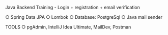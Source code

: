Java Backend Training - Login + registration + email verification

○ Spring Data JPA
○ Lombok
○ Database: PostgreSql
○ Java mail sender

TOOLS
○ pgAdmin, IntelliJ Idea Ultimate, MailDev, Postman
